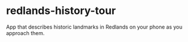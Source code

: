 # redlands-history-tour
App that describes historic landmarks in Redlands on your phone as you approach them.
